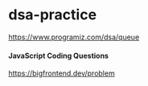 # dsa-practice

https://www.programiz.com/dsa/queue


#### JavaScript Coding Questions
https://bigfrontend.dev/problem